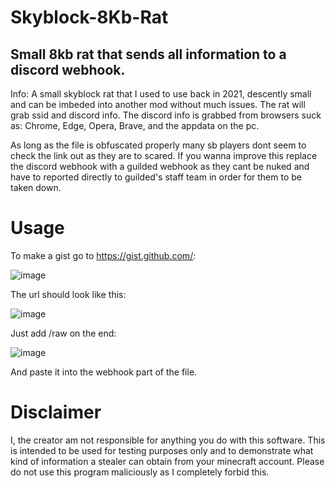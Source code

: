 # Skyblock-8Kb-Rat
Small 8kb rat that sends all information to a discord webhook.
-------------------




Info:
A small skyblock rat that I used to use back in 2021, descently small and can be imbeded into another mod without much issues. The rat will grab ssid and discord info. The discord info is grabbed from browsers suck as: Chrome, Edge, Opera, Brave, and the appdata on the pc.

As long as the file is obfuscated properly many sb players dont seem to check the link out as they are to scared.
If you wanna improve this replace the discord webhook with a guilded webhook as they cant be nuked and have to reported directly to guilded's staff team in order for them to be taken down.



# Usage

To make a gist go to https://gist.github.com/:

![image](https://user-images.githubusercontent.com/106193871/193927800-010e1bea-2447-4e97-8fdc-d1e4c2ab1756.png)

The url should look like this:

![image](https://user-images.githubusercontent.com/106193871/193927984-95cd4827-a0f2-4c6a-82d1-d8a85fa1680f.png)

Just add /raw on the end:

![image](https://user-images.githubusercontent.com/106193871/193928264-0a9359b6-ac64-40a9-8d71-61addbec4058.png)


And paste it into the webhook part of the file.





# Disclaimer

I, the creator am not responsible for anything you do with this software. This is intended to be used for testing purposes only and to demonstrate what kind of information a stealer can obtain from your minecraft account. Please do not use this program maliciously as I completely forbid this.








